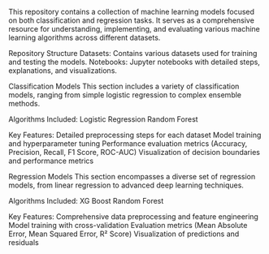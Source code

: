 This repository contains a collection of machine learning models focused on both classification and regression tasks. It serves as a comprehensive resource for understanding, implementing, and evaluating various machine learning algorithms across different datasets.

Repository Structure
Datasets: Contains various datasets used for training and testing the models.
Notebooks: Jupyter notebooks with detailed steps, explanations, and visualizations.

Classification Models
This section includes a variety of classification models, ranging from simple logistic regression to complex ensemble methods.

Algorithms Included:
Logistic Regression
Random Forest

Key Features:
Detailed preprocessing steps for each dataset
Model training and hyperparameter tuning
Performance evaluation metrics (Accuracy, Precision, Recall, F1 Score, ROC-AUC)
Visualization of decision boundaries and performance metrics


Regression Models
This section encompasses a diverse set of regression models, from linear regression to advanced deep learning techniques.

Algorithms Included:
XG Boost
Random Forest

Key Features:
Comprehensive data preprocessing and feature engineering
Model training with cross-validation
Evaluation metrics (Mean Absolute Error, Mean Squared Error, R² Score)
Visualization of predictions and residuals
